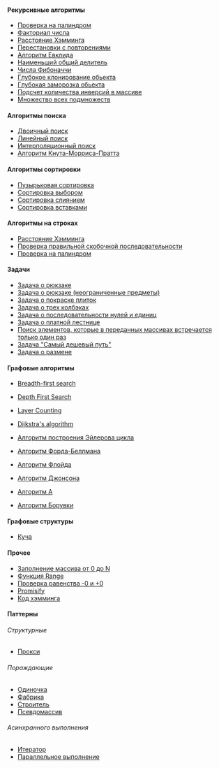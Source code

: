 #### Рекурсивные алгоритмы
* [Проверка на палиндром](https://github.com/denisstep99/js_digest/blob/master/src/Tasks/Recursion/IsPalindrome/index.js)
* [Факториал числа](https://github.com/denisstep99/js_digest/blob/master/src/Tasks/Recursion/Factorial/index.js)
* [Расстояние Хэмминга](https://github.com/denisstep99/js_digest/blob/master/src/Tasks/Recursion/Hamming%20Distance/index.js)
* [Перестановки с повторениями](https://github.com/denisstep99/js_digest/blob/master/src/Tasks/Recursion/Permutations/index.js)
* [Алгоритм Евклида](https://github.com/denisstep99/js_digest/blob/master/src/Tasks/Recursion/Euclidean%20Algorithm/index.js)
* [Наименьший общий делитель](https://github.com/denisstep99/js_digest/blob/master/src/Tasks/Recursion/Least%20Common%20Multiple/index.js)
* [Числа Фибоначчи](https://github.com/denisstep99/js_digest/blob/master/src/Tasks/Recursion/Fibonacci/index.js)
* [Глубокое клонирование обьекта](https://github.com/denisstep99/js_digest/blob/master/src/Tasks/Recursion/Deep%20Clone/index.js)
* [Глубокая заморозка обьекта](https://github.com/denisstep99/js_digest/blob/master/src/Tasks/Recursion/Deep%20Freeze/index.js)
* [Подсчет количества инверсий в массиве](https://github.com/denisstep99/js_digest/blob/master/src/Tasks/Recursion/Count%20Reverses%20In%20The%20Array/index.js)
* [Множество всех подмножеств](https://github.com/denisstep99/js_digest/blob/master/src/Tasks/Recursion/Power%20Set/index.js)

#### Алгоритмы поиска 
* [Двоичный поиск](https://github.com/denisstep99/js_digest/blob/master/src/Searches/Binary%20Search/index.js)
* [Линейный поиск](https://github.com/denisstep99/js_digest/blob/master/src/Searches/Linear%20Search/index.js)
* [Интерполяционный поиск](https://github.com/denisstep99/js_digest/tree/master/src/Searches/Interpolation%20Search)
* [Алгоритм Кнута-Морриса-Пратта](https://github.com/denisstep99/js_digest/blob/master/src/Searches/Knuth%20Morris%20Pratt/index.js)

#### Алгоритмы сортировки 
* [Пузырьковая сортировка](https://github.com/denisstep99/js_digest/blob/master/src/Sorts/Bubble%20Sort/index.js)
* [Сортировка выбором](https://github.com/denisstep99/js_digest/tree/master/src/Sorts/Selection%20Sort)
* [Сортировка слиянием](https://github.com/denisstep99/js_digest/tree/master/src/Sorts/Merge%20Sort)
* [Сортировка вставками](https://github.com/denisstep99/js_digest/tree/master/src/Sorts/Insertion%20Sort)

#### Алгоритмы на строках
* [Расстояние Хэмминга](https://github.com/denisstep99/js_digest/tree/master/src/Tasks/Strings/Hamming%20Distance)
* [Проверка правильной скобочной последовательности](https://github.com/denisstep99/js_digest/tree/master/src/Tasks/Strings/Valid%20Brackets)
* [Проверка на палиндром](https://github.com/denisstep99/js_digest/blob/master/src/Tasks/Strings/isPalindrome/index.js)

#### Задачи
* [Задача о рюкзаке](https://github.com/denisstep99/js_digest/tree/master/src/Tasks/Dynamic%20Programming/Knapsack%20Problem)
* [Задача о рюкзаке (неограниченные предметы)](https://github.com/denisstep99/js_digest/blob/master/src/Tasks/Dynamic%20Programming/Knapsack%20Unlimited%20Problem/index.js)
* [Задача о покраске плиток](https://github.com/denisstep99/js_digest/blob/master/src/Tasks/Dynamic%20Programming/Paint%20Tiles)
* [Задача о трех колбэках](https://github.com/denisstep99/js_digest/tree/master/src/Tasks/Asynchronous/Three%20Callbacks%20Problem)
* [Задача о последовательности нулей и единиц](https://github.com/denisstep99/js_digest/blob/master/src/Tasks/Dynamic%20Programming/Sequence%20of%20ones%20and%20zeros)
* [Задача о платной лестнице](https://github.com/denisstep99/js_digest/tree/master/src/Tasks/Dynamic%20Programming/Paid%20Stairs)
* [Поиск элементов, которые в переданных массивах встречается только один раз](https://github.com/denisstep99/js_digest/blob/master/src/Small%20Tips/Arrays/Operations/Common%20Operations.js#L38)
* [Задача "Самый дешевый путь"](https://github.com/denisstep99/js_digest/tree/master/src/Tasks/Dynamic%20Programming/Cheapest%20Way)
* [Задача о размене](https://github.com/denisstep99/js_digest/blob/master/src/Tasks/Dynamic%20Programming/ATM/index.js)

#### Графовые алгоритмы
* [Breadth-first search](https://github.com/denisstep99/js_digest/blob/master/src/Graphs/BFS/index.js)
* [Depth First Search](https://github.com/denisstep99/js_digest/blob/master/src/Graphs/DFS/index.js)
* [Layer Counting](https://github.com/denisstep99/js_digest/blob/master/src/Graphs/Layer%20counting/index.js)


* [Dijkstra's algorithm]()
* [Алгоритм построения Эйлерова цикла]()
* [Алгоритм Форда-Беллмана]()
* [Алгоритм Флойда]()
* [Алгоритм Джонсона]()
* [Алгоритм A]()
* [Алгоритм Борувки]()

#### Графовые структуры
* [Куча]()

#### Прочее
* [Заполнение массива от 0 до N](https://github.com/denisstep99/js_digest/blob/master/src/Small%20Tips/Arrays/Filling/index.js#L47-L63)
* [Функция Range](https://github.com/denisstep99/js_digest/blob/master/src/Small%20Tips/Arrays/Filling/range.js)
* [Проверка равенства -0 и +0](https://github.com/denisstep99/js_digest/blob/master/src/Small%20Tips/Objects/Checks/index.js#L9)
* [Promisify](https://github.com/denisstep99/js_digest/blob/master/src/Small%20Tips/Functions/Promisify/promisify.js:ew)
* [Код хэмминга]()

#### Паттерны

###### Структурные
* [Прокси](https://github.com/denisstep99/js_digest/blob/a11c0178f64a219283b5103c199489d10cba3119/src/Patterns/Proxy/index.js)

###### Пораждающие
* [Одиночка](https://github.com/denisstep99/js_digest/blob/master/src/Patterns/Singleton/index.js)
* [Фабрика](https://github.com/denisstep99/js_digest/blob/6a6346468e705dc2e6e693116794738be706d688/src/Patterns/Factory/index.js)
* [Строитель](https://github.com/denisstep99/js_digest/blob/1a63ca9f7df9e445b11dca99a04cb3e0e1aa952a/src/Patterns/Builder/index.js)
* [Псевдомассив](https://github.com/denisstep99/js_digest/blob/master/src/Patterns/Pseudo%20Array/index.js)

###### Асинхранного выполнения
* [Итератор](https://github.com/denisstep99/js_digest/blob/master/src/Patterns/Asynchronous/Iterator/index.js)
* [Параллельное выполнение](https://github.com/denisstep99/js_digest/blob/master/src/Patterns/Asynchronous/Parallel%20Iterator/index.js)
